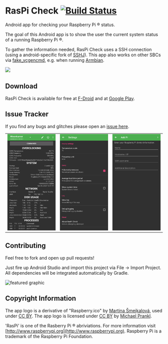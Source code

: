 # RasPi Check [![Build Status](https://travis-ci.org/eidottermihi/rpicheck.svg?branch=master)](https://travis-ci.org/eidottermihi/rpicheck)

Android app for checking your Raspberry Pi ® status.

The goal of this Android app is to show the user the current system status of a running Raspberry Pi ®.

To gather the information needed, RasPi Check uses a SSH connection (using a android-specific fork of [SSHJ](https://github.com/hierynomus/sshj)). This app also works on other SBCs via [fake_vcgencmd](https://github.com/clach04/fake_vcgencmd), e.g. when running [Armbian](https://www.armbian.com).

<img src="raspicheck.png" width="128px">

## Download

RasPi Check is available for free at [F-Droid](https://f-droid.org/repository/browse/?fdid=de.eidottermihi.raspicheck) and at [Google Play](https://play.google.com/store/apps/details?id=de.eidottermihi.raspicheck).

## Issue Tracker

If you find any bugs and glitches please open an [issue here](https://github.com/eidottermihi/rpicheck/issues).


|   |   |   |
|---|---|---|
![01-rpicheck.png](01-rpicheck.png) | ![02-rpicheck.png](02-rpicheck.png) | ![03-rpicheck.png](03-rpicheck.png)

## Contributing

Feel free to fork and open up pull requests!

Just fire up Android Studio and import this project via File -> Import Project.
All dependencies will be integrated automatically by Gradle.

![featured graphic](web_1024_500.jpg)

## Copyright Information

The app logo is a derivative of "Raspberry.ico" by [Martina Šmejkalová](http://www.sireasgallery.com/), used under [CC BY](http://creativecommons.org/licenses/by/2.0/). The app logo is licensed under [CC BY](http://creativecommons.org/licenses/by/2.0/) by [Michael Prankl](https://github.com/eidottermihi).

'RasPi' is one of the Rasberry Pi ® abriviations. For more information visit [http://www.raspberrypi.org](http://www.raspberrypi.org). Raspberry Pi is a trademark of the Raspberry Pi Foundation.
